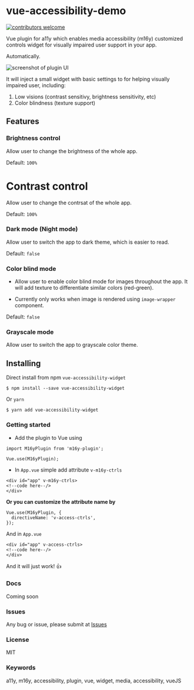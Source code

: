 # vue-accessibility-demo
[![contributors welcome](https://img.shields.io/badge/contributions-welcome-brightgreen.svg?style=flat)](https://github.com/dwyl/esta/issues)

Vue plugin for a11y which enables media accessibility (m16y) customized controls widget for visually impaired user support in your app.

Automatically.

![screenshot of plugin UI](https://res.cloudinary.com/mayashavin/image/upload/v1550696448/screenshot_m16y_widget.png)

It will inject a small widget with basic settings to for helping visually impaired user, including:
1. Low visions (contrast sensitivy, brightness sensitivity, etc)
2. Color blindness (texture support)

## Features

### Brightness control
Allow user to change the brightness of the whole app.

Default: `100%`

# Contrast control
Allow user to change the contrsat of the whole app.

Default: `100%`

### Dark mode (Night mode)
Allow user to switch the app to dark theme, which is easier to read.

Default: `false`

### Color blind mode
* Allow user to enable color blind mode for images throughout the app. It will add texture to differentiate similar colors (red-green).

* Currently only works when image is rendered using `image-wrapper` component.

Default: `false`

### Grayscale mode
Allow user to switch the app to grayscale color theme.

## Installing
Direct install from npm `vue-accessibility-widget`

```
$ npm install --save vue-accessibility-widget
```

Or `yarn`

```
$ yarn add vue-accessibility-widget
```

### Getting started
- Add the plugin to Vue using

```
import M16yPlugin from 'm16y-plugin';

Vue.use(M16yPlugin);
```

- In `App.vue` simple add attribute `v-m16y-ctrls`
```
<div id="app" v-m16y-ctrls>
<!--code here--/>
</div>
```

**Or you can customize the attribute name by**
```
Vue.use(M16yPlugin, {
  directiveName: 'v-access-ctrls',
});
```

And in `App.vue`
```
<div id="app" v-access-ctrls>
<!--code here--/>
</div>
```

And it will just work! 👍

### Docs
Coming soon

### Issues
Any bug or issue, please submit at [Issues](https://github.com/mayashavin/vue-accessibility-demo/issues)

### License
MIT

### Keywords
a11y, m16y, accessibility, plugin, vue, widget, media, accessibility, vueJS